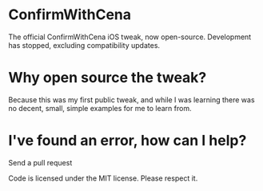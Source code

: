 # ConfirmWithCena
The official ConfirmWithCena iOS tweak, now open-source. Development has stopped, excluding compatibility updates.

# Why open source the tweak?
Because this was my first public tweak, and while I was learning there was no decent, small, simple examples for me to learn from.

# I've found an error, how can I help?
Send a pull request


Code is licensed under the MIT license. Please respect it.
